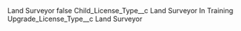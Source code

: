 <?xml version="1.0" encoding="UTF-8"?>
<CustomMetadata xmlns="http://soap.sforce.com/2006/04/metadata" xmlns:xsi="http://www.w3.org/2001/XMLSchema-instance" xmlns:xsd="http://www.w3.org/2001/XMLSchema">
    <label>Land Surveyor</label>
    <protected>false</protected>
    <values>
        <field>Child_License_Type__c</field>
        <value xsi:type="xsd:string">Land Surveyor In Training</value>
    </values>
    <values>
        <field>Upgrade_License_Type__c</field>
        <value xsi:type="xsd:string">Land Surveyor</value>
    </values>
</CustomMetadata>

